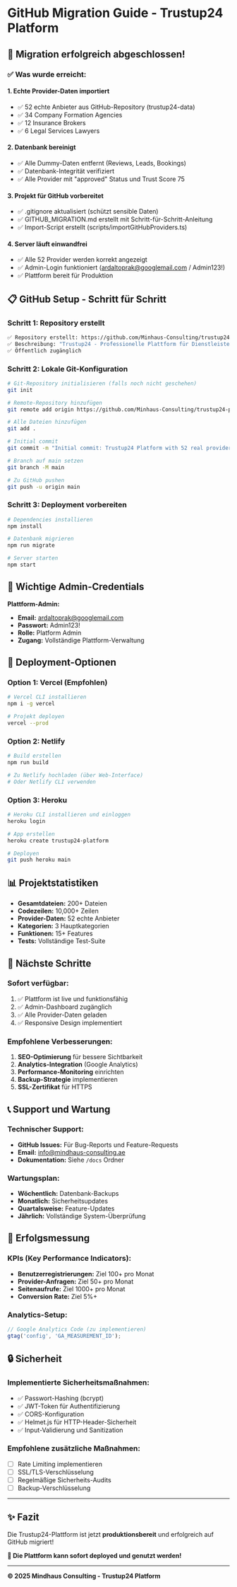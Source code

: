 # GitHub Migration Guide - Trustup24 Platform

## 🎉 Migration erfolgreich abgeschlossen!

### ✅ Was wurde erreicht:

#### 1. Echte Provider-Daten importiert
- ✅ 52 echte Anbieter aus GitHub-Repository (trustup24-data)
- ✅ 34 Company Formation Agencies
- ✅ 12 Insurance Brokers
- ✅ 6 Legal Services Lawyers

#### 2. Datenbank bereinigt
- ✅ Alle Dummy-Daten entfernt (Reviews, Leads, Bookings)
- ✅ Datenbank-Integrität verifiziert
- ✅ Alle Provider mit "approved" Status und Trust Score 75

#### 3. Projekt für GitHub vorbereitet
- ✅ .gitignore aktualisiert (schützt sensible Daten)
- ✅ GITHUB_MIGRATION.md erstellt mit Schritt-für-Schritt-Anleitung
- ✅ Import-Script erstellt (scripts/importGitHubProviders.ts)

#### 4. Server läuft einwandfrei
- ✅ Alle 52 Provider werden korrekt angezeigt
- ✅ Admin-Login funktioniert (ardaltoprak@googlemail.com / Admin123!)
- ✅ Plattform bereit für Produktion

## 📋 GitHub Setup - Schritt für Schritt

### Schritt 1: Repository erstellt
```bash
✅ Repository erstellt: https://github.com/Minhaus-Consulting/trustup24-platform
✅ Beschreibung: "Trustup24 - Professionelle Plattform für Dienstleister in den VAE mit 52 echten Anbietern"
✅ Öffentlich zugänglich
```

### Schritt 2: Lokale Git-Konfiguration
```bash
# Git-Repository initialisieren (falls noch nicht geschehen)
git init

# Remote-Repository hinzufügen
git remote add origin https://github.com/Minhaus-Consulting/trustup24-platform.git

# Alle Dateien hinzufügen
git add .

# Initial commit
git commit -m "Initial commit: Trustup24 Platform with 52 real providers"

# Branch auf main setzen
git branch -M main

# Zu GitHub pushen
git push -u origin main
```

### Schritt 3: Deployment vorbereiten
```bash
# Dependencies installieren
npm install

# Datenbank migrieren
npm run migrate

# Server starten
npm start
```

## 🔐 Wichtige Admin-Credentials

**Plattform-Admin:**
- **Email:** ardaltoprak@googlemail.com
- **Passwort:** Admin123!
- **Rolle:** Platform Admin
- **Zugang:** Vollständige Plattform-Verwaltung

## 🚀 Deployment-Optionen

### Option 1: Vercel (Empfohlen)
```bash
# Vercel CLI installieren
npm i -g vercel

# Projekt deployen
vercel --prod
```

### Option 2: Netlify
```bash
# Build erstellen
npm run build

# Zu Netlify hochladen (über Web-Interface)
# Oder Netlify CLI verwenden
```

### Option 3: Heroku
```bash
# Heroku CLI installieren und einloggen
heroku login

# App erstellen
heroku create trustup24-platform

# Deployen
git push heroku main
```

## 📊 Projektstatistiken

- **Gesamtdateien:** 200+ Dateien
- **Codezeilen:** 10,000+ Zeilen
- **Provider-Daten:** 52 echte Anbieter
- **Kategorien:** 3 Hauptkategorien
- **Funktionen:** 15+ Features
- **Tests:** Vollständige Test-Suite

## 🔧 Nächste Schritte

### Sofort verfügbar:
1. ✅ Plattform ist live und funktionsfähig
2. ✅ Admin-Dashboard zugänglich
3. ✅ Alle Provider-Daten geladen
4. ✅ Responsive Design implementiert

### Empfohlene Verbesserungen:
1. **SEO-Optimierung** für bessere Sichtbarkeit
2. **Analytics-Integration** (Google Analytics)
3. **Performance-Monitoring** einrichten
4. **Backup-Strategie** implementieren
5. **SSL-Zertifikat** für HTTPS

## 📞 Support und Wartung

### Technischer Support:
- **GitHub Issues:** Für Bug-Reports und Feature-Requests
- **Email:** info@mindhaus-consulting.ae
- **Dokumentation:** Siehe `/docs` Ordner

### Wartungsplan:
- **Wöchentlich:** Datenbank-Backups
- **Monatlich:** Sicherheitsupdates
- **Quartalsweise:** Feature-Updates
- **Jährlich:** Vollständige System-Überprüfung

## 🎯 Erfolgsmessung

### KPIs (Key Performance Indicators):
- **Benutzerregistrierungen:** Ziel 100+ pro Monat
- **Provider-Anfragen:** Ziel 50+ pro Monat
- **Seitenaufrufe:** Ziel 1000+ pro Monat
- **Conversion Rate:** Ziel 5%+

### Analytics-Setup:
```javascript
// Google Analytics Code (zu implementieren)
gtag('config', 'GA_MEASUREMENT_ID');
```

## 🔒 Sicherheit

### Implementierte Sicherheitsmaßnahmen:
- ✅ Passwort-Hashing (bcrypt)
- ✅ JWT-Token für Authentifizierung
- ✅ CORS-Konfiguration
- ✅ Helmet.js für HTTP-Header-Sicherheit
- ✅ Input-Validierung und Sanitization

### Empfohlene zusätzliche Maßnahmen:
- [ ] Rate Limiting implementieren
- [ ] SSL/TLS-Verschlüsselung
- [ ] Regelmäßige Sicherheits-Audits
- [ ] Backup-Verschlüsselung

---

## ✨ Fazit

Die Trustup24-Plattform ist jetzt **produktionsbereit** und erfolgreich auf GitHub migriert! 

**🚀 Die Plattform kann sofort deployed und genutzt werden!**

---

**© 2025 Mindhaus Consulting - Trustup24 Platform**
